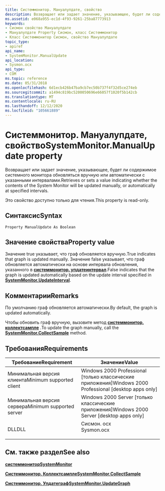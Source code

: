 ```yaml
---
title: Системмонитор. Мануалупдате, свойство
description: Возвращает или задает значение, указывающее, будет ли содержимое системного монитора обновляться вручную или автоматически с указанными интервалами.
ms.assetid: e068a955-ec1d-4f93-9261-25ba87773913
keywords:
- Сисмон свойство Мануалупдате
- Мануалупдате Property Сисмон, класс Системмонитор
- Класс Системмонитор Сисмон, свойство Мануалупдате
topic_type:
- apiref
api_name:
- SystemMonitor.ManualUpdate
api_location:
- Sysmon.ocx
api_type:
- COM
ms.topic: reference
ms.date: 05/31/2018
ms.openlocfilehash: 6d1ecb426b47ba9cb7ec50b737f4f32d5ce274eb
ms.sourcegitcommit: a1494c819bc5200050696e66057f1020f5b142cb
ms.translationtype: MT
ms.contentlocale: ru-RU
ms.lasthandoff: 12/12/2020
ms.locfileid: "105661889"
---
```

# <a name="systemmonitormanualupdate-property"></a><span data-ttu-id="cc9c0-106">Системмонитор. Мануалупдате, свойство</span><span class="sxs-lookup"><span data-stu-id="cc9c0-106">SystemMonitor.ManualUpdate property</span></span>

<span data-ttu-id="cc9c0-107">Возвращает или задает значение, указывающее, будет ли содержимое системного монитора обновляться вручную или автоматически с указанными интервалами.</span><span class="sxs-lookup"><span data-stu-id="cc9c0-107">Retrieves or sets a value indicating whether the contents of the System Monitor will be updated manually, or automatically at specified intervals.</span></span>

<span data-ttu-id="cc9c0-108">Это свойство доступно только для чтения.</span><span class="sxs-lookup"><span data-stu-id="cc9c0-108">This property is read-only.</span></span>

## <a name="syntax"></a><span data-ttu-id="cc9c0-109">Синтаксис</span><span class="sxs-lookup"><span data-stu-id="cc9c0-109">Syntax</span></span>


```VB
Property ManualUpdate As Boolean
```



## <a name="property-value"></a><span data-ttu-id="cc9c0-110">Значение свойства</span><span class="sxs-lookup"><span data-stu-id="cc9c0-110">Property value</span></span>

<span data-ttu-id="cc9c0-111">Значение true указывает, что граф обновляется вручную.</span><span class="sxs-lookup"><span data-stu-id="cc9c0-111">True indicates that graph is updated manually.</span></span> <span data-ttu-id="cc9c0-112">Значение false указывает, что граф обновляется автоматически на основе интервала обновления, указанного в [**системмонитор. упдатеинтервал**](systemmonitor-updateinterval.md).</span><span class="sxs-lookup"><span data-stu-id="cc9c0-112">False indicates that the graph is updated automatically based on the update interval specified in [**SystemMonitor.UpdateInterval**](systemmonitor-updateinterval.md).</span></span>

## <a name="remarks"></a><span data-ttu-id="cc9c0-113">Комментарии</span><span class="sxs-lookup"><span data-stu-id="cc9c0-113">Remarks</span></span>

<span data-ttu-id="cc9c0-114">По умолчанию граф обновляется автоматически.</span><span class="sxs-lookup"><span data-stu-id="cc9c0-114">By default, the graph is updated automatically.</span></span>

<span data-ttu-id="cc9c0-115">Чтобы обновить граф вручную, вызовите метод [**системмонитор. коллектсампле**](systemmonitor-collectsample.md) .</span><span class="sxs-lookup"><span data-stu-id="cc9c0-115">To update the graph manually, call the [**SystemMonitor.CollectSample**](systemmonitor-collectsample.md) method.</span></span>

## <a name="requirements"></a><span data-ttu-id="cc9c0-116">Требования</span><span class="sxs-lookup"><span data-stu-id="cc9c0-116">Requirements</span></span>



| <span data-ttu-id="cc9c0-117">Требование</span><span class="sxs-lookup"><span data-stu-id="cc9c0-117">Requirement</span></span> | <span data-ttu-id="cc9c0-118">Значение</span><span class="sxs-lookup"><span data-stu-id="cc9c0-118">Value</span></span> |
|-------------------------------------|---------------------------------------------------------------------------------------|
| <span data-ttu-id="cc9c0-119">Минимальная версия клиента</span><span class="sxs-lookup"><span data-stu-id="cc9c0-119">Minimum supported client</span></span><br/> | <span data-ttu-id="cc9c0-120">Windows 2000 Professional \[только классические приложения\]</span><span class="sxs-lookup"><span data-stu-id="cc9c0-120">Windows 2000 Professional \[desktop apps only\]</span></span><br/>                            |
| <span data-ttu-id="cc9c0-121">Минимальная версия сервера</span><span class="sxs-lookup"><span data-stu-id="cc9c0-121">Minimum supported server</span></span><br/> | <span data-ttu-id="cc9c0-122">Windows 2000 Server \[только классические приложения\]</span><span class="sxs-lookup"><span data-stu-id="cc9c0-122">Windows 2000 Server \[desktop apps only\]</span></span><br/>                                  |
| <span data-ttu-id="cc9c0-123">DLL</span><span class="sxs-lookup"><span data-stu-id="cc9c0-123">DLL</span></span><br/>                      | <dl> <span data-ttu-id="cc9c0-124"><dt>Сисмон. ocx</dt></span><span class="sxs-lookup"><span data-stu-id="cc9c0-124"><dt>Sysmon.ocx</dt></span></span> </dl> |



## <a name="see-also"></a><span data-ttu-id="cc9c0-125">См. также раздел</span><span class="sxs-lookup"><span data-stu-id="cc9c0-125">See also</span></span>

<dl> <dt>

[<span data-ttu-id="cc9c0-126">**системмонитор**</span><span class="sxs-lookup"><span data-stu-id="cc9c0-126">**SystemMonitor**</span></span>](systemmonitor.md)
</dt> <dt>

[<span data-ttu-id="cc9c0-127">**Системмонитор. Коллектсампле**</span><span class="sxs-lookup"><span data-stu-id="cc9c0-127">**SystemMonitor.CollectSample**</span></span>](systemmonitor-collectsample.md)
</dt> <dt>

[<span data-ttu-id="cc9c0-128">**Системмонитор. Упдатеграф**</span><span class="sxs-lookup"><span data-stu-id="cc9c0-128">**SystemMonitor.UpdateGraph**</span></span>](systemmonitor-updategraph.md)
</dt> </dl>

 

 





